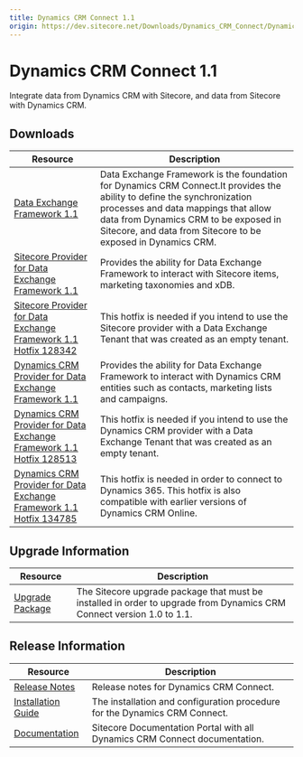 ```yaml
---
title: Dynamics CRM Connect 1.1
origin: https://dev.sitecore.net/Downloads/Dynamics_CRM_Connect/Dynamics_CRM_Connect_1/Dynamics_CRM_Connect_11.aspx
---
```


# Dynamics CRM Connect 1.1

Integrate data from Dynamics CRM with Sitecore, and data from Sitecore with Dynamics CRM.

## Downloads

 | Resource | Description |
 | --- | --- |
 | [Data Exchange Framework 1.1](https://sitecoredev.azureedge.net/~/media/E66ACBB5C64A4F7687A269E9FF7E7C34.ashx?date=20160902T182112) | Data Exchange Framework is the foundation for Dynamics CRM Connect.It provides the ability to define the synchronization processes and data mappings that allow data from Dynamics CRM to be exposed in Sitecore, and data from Sitecore to be exposed in Dynamics CRM. |
 | [Sitecore Provider for Data Exchange Framework 1.1](https://sitecoredev.azureedge.net/~/media/77B562A0ACB740D5831D7D4405966B93.ashx?date=20160902T182334) | Provides the ability for Data Exchange Framework to interact with Sitecore items, marketing taxonomies and xDB. |
 | [Sitecore Provider for Data Exchange Framework 1.1 Hotfix 128342](https://sitecoredev.azureedge.net/~/media/3C9A1147240E4AC29BF063FAEC07B2A4.ashx?date=20161007T165301) | This hotfix is needed if you intend to use the Sitecore provider with a Data Exchange Tenant that was created as an empty tenant. |
 | [Dynamics CRM Provider for Data Exchange Framework 1.1](https://sitecoredev.azureedge.net/~/media/D8180FEE6F7343599F19DB952A94703D.ashx?date=20160819T180053) | Provides the ability for Data Exchange Framework to interact with Dynamics CRM entities such as contacts, marketing lists and campaigns. |
 | [Dynamics CRM Provider for Data Exchange Framework 1.1 Hotfix 128513](https://sitecoredev.azureedge.net/~/media/6B29DFA3605447F599AEB13804FF1E62.ashx?date=20161007T164802) | This hotfix is needed if you intend to use the Dynamics CRM provider with a Data Exchange Tenant that was created as an empty tenant. |
 | [Dynamics CRM Provider for Data Exchange Framework 1.1 Hotfix 134785](https://sitecoredev.azureedge.net/~/media/F96D4533F454468C88BE617E27A42D62.ashx?date=20161123T185349) | This hotfix is needed in order to connect to Dynamics 365. This hotfix is also compatible with earlier versions of Dynamics CRM Online. |

## Upgrade Information

 | Resource | Description |
 | --- | --- |
 | [Upgrade Package](https://sitecoredev.azureedge.net/~/media/10C37AE8D7D54AE7ADAA4606EBDAE238.ashx?date=20160820T163004) | The Sitecore upgrade package that must be installed in order to upgrade from Dynamics CRM Connect version 1.0 to 1.1. |

## Release Information

 | Resource | Description |
 | --- | --- |
 | [Release Notes](https://dev.sitecore.net:443/downloads/Dynamics%20CRM%20Connect/Dynamics%20CRM%20Connect%201/Dynamics%20CRM%20Connect%2011/Release%20Notes) | Release notes for Dynamics CRM Connect. |
 | [Installation Guide](https://sitecoredev.azureedge.net/~/media/BDA59A06213A4630A5A9FB8357B4BC30.ashx?date=20190219T100034) | The installation and configuration procedure for the Dynamics CRM Connect. |
 | [Documentation](https://doc.sitecore.com/developers/82/connectors/index.html) | Sitecore Documentation Portal with all Dynamics CRM Connect documentation. |